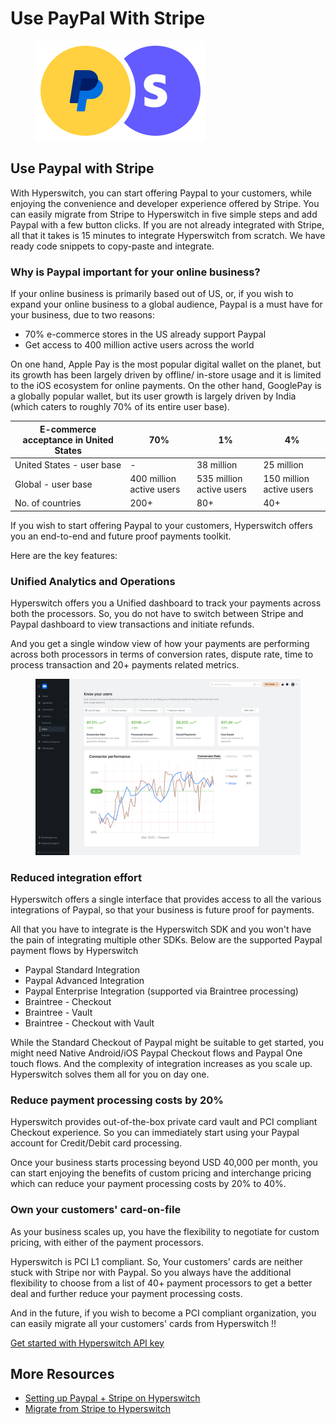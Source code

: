 # Use PayPal With Stripe

<figure><img src="../../../.gitbook/assets/image (71).png" alt=""><figcaption></figcaption></figure>

## Use Paypal with Stripe

With Hyperswitch, you can start offering Paypal to your customers, while enjoying the convenience and developer experience offered by Stripe. You can easily migrate from Stripe to Hyperswitch in five simple steps and add Paypal with a few button clicks. If you are not already integrated with Stripe, all that it takes is 15 minutes to integrate Hyperswitch from scratch. We have ready code snippets to copy-paste and integrate.

### Why is Paypal important for your online business?

If your online business is primarily based out of US, or, if you wish to expand your online business to a global audience, Paypal is a must have for your business, due to two reasons:

* 70% e-commerce stores in the US already support Paypal
* Get access to 400 million active users across the world

On one hand, Apple Pay is the most popular digital wallet on the planet, but its growth has been largely driven by offline/ in-store usage and it is limited to the iOS ecosystem for online payments. On the other hand, GooglePay is a globally popular wallet, but its user growth is largely driven by India (which caters to roughly 70% of its entire user base).

| E-commerce acceptance in United States | 70%                      | 1%                       | 4%                       |
| -------------------------------------- | ------------------------ | ------------------------ | ------------------------ |
| United States - user base              | -                        | 38 million               | 25 million               |
| Global - user base                     | 400 million active users | 535 million active users | 150 million active users |
| No. of countries                       | 200+                     | 80+                      | 40+                      |

If you wish to start offering Paypal to your customers, Hyperswitch offers you an end-to-end and future proof payments toolkit.

Here are the key features:

### Unified Analytics and Operations

Hyperswitch offers you a Unified dashboard to track your payments across both the processors. So, you do not have to switch between Stripe and Paypal dashboard to view transactions and initiate refunds.

And you get a single window view of how your payments are performing across both processors in terms of conversion rates, dispute rate, time to process transaction and 20+ payments related metrics.

<figure><img src="../../../.gitbook/assets/image (72).png" alt=""><figcaption></figcaption></figure>

### Reduced integration effort

Hyperswitch offers a single interface that provides access to all the various integrations of Paypal, so that your business is future proof for payments.

All that you have to integrate is the Hyperswitch SDK and you won't have the pain of integrating multiple other SDKs. Below are the supported Paypal payment flows by Hyperswitch

* Paypal Standard Integration
* Paypal Advanced Integration
* Paypal Enterprise Integration (supported via Braintree processing)
* Braintree - Checkout
* Braintree - Vault
* Braintree - Checkout with Vault

While the Standard Checkout of Paypal might be suitable to get started, you might need Native Android/iOS Paypal Checkout flows and Paypal One touch flows. And the complexity of integration increases as you scale up. Hyperswitch solves them all for you on day one.

### Reduce payment processing costs by 20%

Hyperswitch provides out-of-the-box private card vault and PCI compliant Checkout experience. So you can immediately start using your Paypal account for Credit/Debit card processing.

Once your business starts processing beyond USD 40,000 per month, you can start enjoying the benefits of custom pricing and interchange pricing which can reduce your payment processing costs by 20% to 40%.

### Own your customers' card-on-file

As your business scales up, you have the flexibility to negotiate for custom pricing, with either of the payment processors.

Hyperswitch is PCI L1 compliant. So, Your customers' cards are neither stuck with Stripe nor with Paypal. So you always have the additional flexibility to choose from a list of 40+ payment processors to get a better deal and further reduce your payment processing costs.

And in the future, if you wish to become a PCI compliant organization, you can easily migrate all your customers' cards from Hyperswitch !!

[Get started with Hyperswitch API key](https://app.hyperswitch.io/register)

## More Resources

* [Setting up Paypal + Stripe on Hyperswitch](https://hyperswitch.io/docs/sdkIntegrations/setupPaypalStripeOnHyperSwitch)
* [Migrate from Stripe to Hyperswitch](https://hyperswitch.io/docs/migrateFromStripe/)
